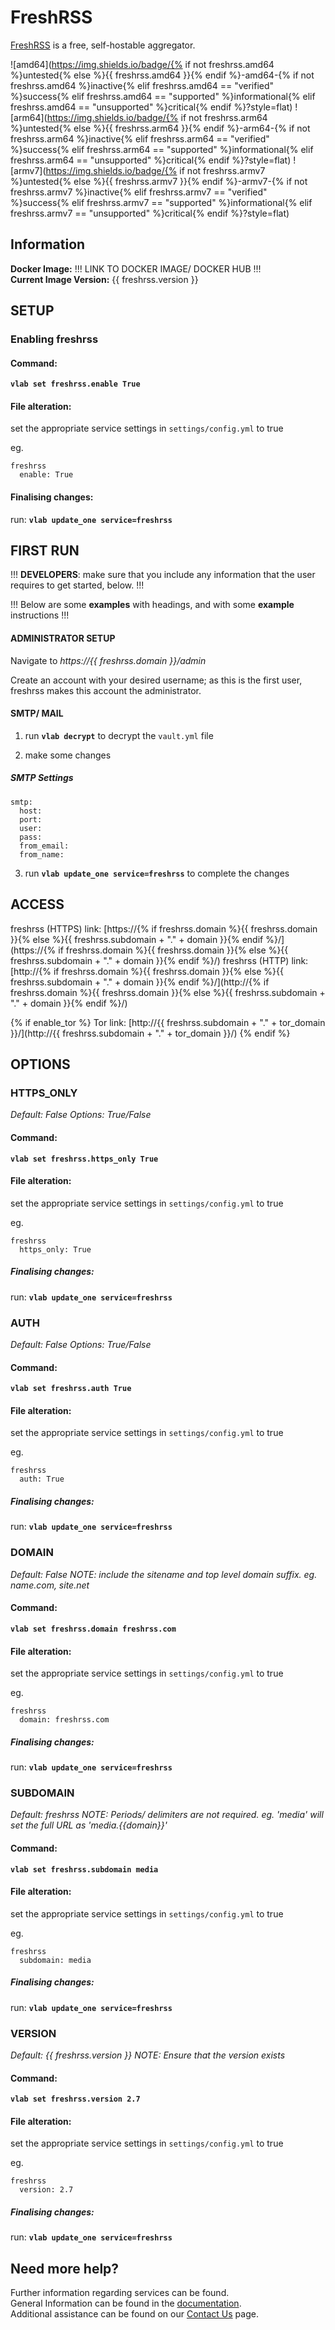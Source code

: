 # FreshRSS

[FreshRSS](https://freshrss.org) is a free, self-hostable aggregator.

![amd64](https://img.shields.io/badge/{% if not freshrss.amd64 %}untested{% else %}{{ freshrss.amd64 }}{% endif %}-amd64-{% if not freshrss.amd64 %}inactive{% elif freshrss.amd64 == "verified" %}success{% elif freshrss.amd64 == "supported" %}informational{% elif freshrss.amd64 == "unsupported" %}critical{% endif %}?style=flat)
![arm64](https://img.shields.io/badge/{% if not freshrss.arm64 %}untested{% else %}{{ freshrss.arm64 }}{% endif %}-arm64-{% if not freshrss.arm64 %}inactive{% elif freshrss.arm64 == "verified" %}success{% elif freshrss.arm64 == "supported" %}informational{% elif freshrss.arm64 == "unsupported" %}critical{% endif %}?style=flat)
![armv7](https://img.shields.io/badge/{% if not freshrss.armv7 %}untested{% else %}{{ freshrss.armv7 }}{% endif %}-armv7-{% if not freshrss.armv7 %}inactive{% elif freshrss.armv7 == "verified" %}success{% elif freshrss.armv7 == "supported" %}informational{% elif freshrss.armv7 == "unsupported" %}critical{% endif %}?style=flat)

## Information


**Docker Image:** !!! LINK TO DOCKER IMAGE/ DOCKER HUB !!!  
**Current Image Version:** {{ freshrss.version }}

## SETUP

### Enabling freshrss

#### Command:

**`vlab set freshrss.enable True`**

#### File alteration:

set the appropriate service settings in `settings/config.yml` to true

eg.
```
freshrss
  enable: True
```

#### Finalising changes:

run: **`vlab update_one service=freshrss`**

## FIRST RUN

!!! **DEVELOPERS**: make sure that you include any information that the user requires to get started, below. !!!

!!! Below are some **examples** with headings, and with some **example** instructions !!!

#### ADMINISTRATOR SETUP

Navigate to *https://{{ freshrss.domain }}/admin*

Create an account with your desired username; as this is the first user, freshrss makes this account the administrator.

#### SMTP/ MAIL

1. run **`vlab decrypt`** to decrypt the `vault.yml` file

2. make some changes


##### SMTP Settings
```
smtp:
  host:
  port:
  user:
  pass:
  from_email:
  from_name:
```

3. run **`vlab update_one service=freshrss`** to complete the changes


## ACCESS

freshrss (HTTPS) link: [https://{% if freshrss.domain %}{{ freshrss.domain }}{% else %}{{ freshrss.subdomain + "." + domain }}{% endif %}/](https://{% if freshrss.domain %}{{ freshrss.domain }}{% else %}{{ freshrss.subdomain + "." + domain }}{% endif %}/)
freshrss (HTTP) link: [http://{% if freshrss.domain %}{{ freshrss.domain }}{% else %}{{ freshrss.subdomain + "." + domain }}{% endif %}/](http://{% if freshrss.domain %}{{ freshrss.domain }}{% else %}{{ freshrss.subdomain + "." + domain }}{% endif %}/)

{% if enable_tor %}
Tor link: [http://{{ freshrss.subdomain + "." + tor_domain }}/](http://{{ freshrss.subdomain + "." + tor_domain }}/)
{% endif %}

## OPTIONS

### HTTPS_ONLY
*Default: False*
*Options: True/False*

#### Command:

**`vlab set freshrss.https_only True`**

#### File alteration:

set the appropriate service settings in `settings/config.yml` to true

eg.
```
freshrss
  https_only: True
```

##### Finalising changes:

run: **`vlab update_one service=freshrss`**

### AUTH
*Default: False*
*Options: True/False*

#### Command:

**`vlab set freshrss.auth True`**

#### File alteration:

set the appropriate service settings in `settings/config.yml` to true

eg.
```
freshrss
  auth: True
```

##### Finalising changes:

run: **`vlab update_one service=freshrss`**

### DOMAIN
*Default: False*
*NOTE: include the sitename and top level domain suffix. eg. name.com, site.net*

#### Command:

**`vlab set freshrss.domain freshrss.com`**

#### File alteration:

set the appropriate service settings in `settings/config.yml` to true

eg.
```
freshrss
  domain: freshrss.com
```

##### Finalising changes:

run: **`vlab update_one service=freshrss`**

### SUBDOMAIN
*Default: freshrss*
*NOTE: Periods/ delimiters are not required. eg. 'media' will set the full URL as 'media.{{domain}}'*

#### Command:

**`vlab set freshrss.subdomain media`**

#### File alteration:

set the appropriate service settings in `settings/config.yml` to true

eg.
```
freshrss
  subdomain: media
```

##### Finalising changes:

run: **`vlab update_one service=freshrss`**

### VERSION
*Default: {{  freshrss.version  }}*
*NOTE: Ensure that the version exists*

#### Command:

**`vlab set freshrss.version 2.7`**

#### File alteration:

set the appropriate service settings in `settings/config.yml` to true

eg.
```
freshrss
  version: 2.7
```

##### Finalising changes:

run: **`vlab update_one service=freshrss`**

## Need more help?
Further information regarding services can be found. \
General Information can be found in the [documentation](https://docs.vivumlab.com). \
Additional assistance can be found on our [Contact Us](https://docs.vivumlab.com/Contact-us) page.
